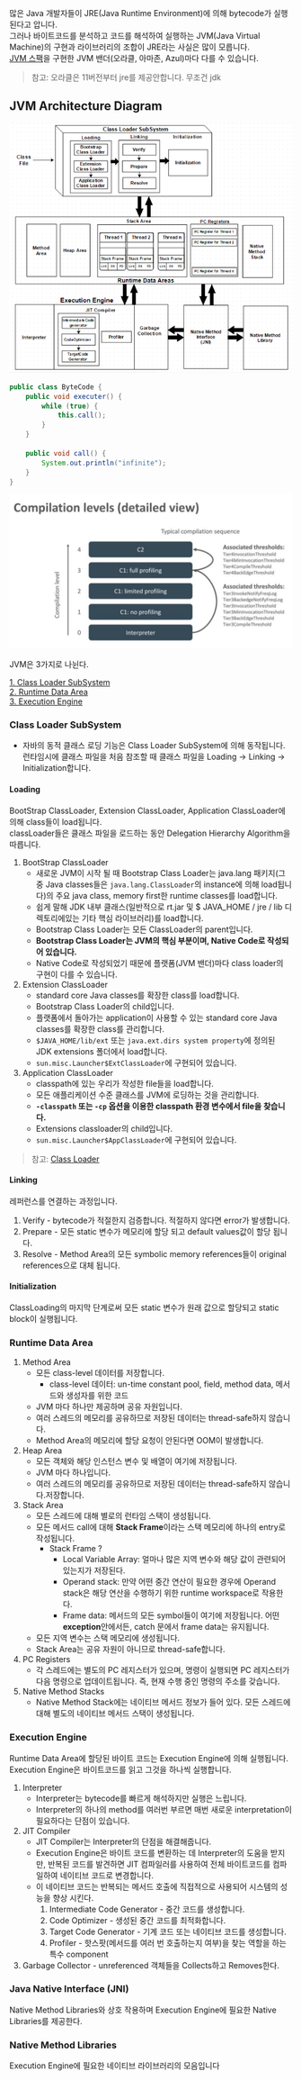 많은 Java 개발자들이 JRE(Java Runtime Environment)에 의해 bytecode가 실행된다고 압니다.<br />
그러나 바이트코드를 분석하고 코드를 해석하여 실행하는 JVM(Java Virtual Machine)의 구현과 라이브러리의 조합이 JRE라는 사실은 많이 모릅니다.<br />
[JVM 스팩](https://docs.oracle.com/javase/specs/jvms/se13/html/)을 구현한 JVM 밴더(오라클, 아마존, Azul)마다 다를 수 있습니다.
 > 참고: 오라클은 11버전부터 jre를 제공안합니다. 무조건 jdk


## JVM Architecture Diagram
![JVM-architecture](./image/JVM-architecture.png)
```java
public class ByteCode {
    public void executer() {
        while (true) {
            this.call();
        }
    }

    public void call() {
        System.out.println("infinite");
    }
}
```
![asd](./image/TieredCompilation_1.png)

JVM은 3가지로 나뉜다.

 [1. Class Loader SubSystem](#class-loader-subsystem)<br />
 [2. Runtime Data Area](#runtime-data-area) <br />
 [3. Execution Engine](#execution-engine) <br />
 

### Class Loader SubSystem
 - 자바의 동적 클래스 로딩 기능은 Class Loader SubSystem에 의해 동작됩니다. 런타임시에 클래스 파일을 처음 참조할 때 클래스 파일을 Loading -> Linking -> Initialization합니다. 
####  Loading
BootStrap ClassLoader, Extension ClassLoader, Application ClassLoader에 의해 class들이 load됩니다.<br/>
classLoader들은 클래스 파일을 로드하는 동안 Delegation Hierarchy Algorithm을 따릅니다.
  1. BootStrap ClassLoader
     - 새로운 JVM이 시작 될 때 Bootstrap Class Loader는 java.lang 패키지(그 중 Java classes들은 `java.lang.ClassLoader`의 instance에 의해 load됩니다)의 주요 java class, memory first한 runtime classes를 load합니다.
     - 쉽게 말해 JDK 내부 클래스(일반적으로 rt.jar 및 $ JAVA_HOME / jre / lib 디렉토리에있는 기타 핵심 라이브러리)를 load합니다.
     - Bootstrap Class Loader는 모든 ClassLoader의 parent입니다.
     - **Bootstrap Class Loader는 JVM의 핵심 부분이며, Native Code로 작성되어 있습니다.**
     - Native Code로 작성되었기 때문에 플랫폼(JVM 밴더)마다 class loader의 구현이 다를 수 있습니다.
  2. Extension ClassLoader
     - standard core Java classes를 확장한 class를 load합니다.
     - Bootstrap Class Loader의 child입니다.
     - 플랫폼에서 돌아가는 application이 사용할 수 있는 standard core Java classes를 확장한 class를 관리합니다.
     - `$JAVA_HOME/lib/ext` 또는  `java.ext.dirs system property`에 정의된 JDK extensions 폴더에서 load합니다. 
     - `sun.misc.Launcher$ExtClassLoader`에 구현되어 있습니다.
  3. Application ClassLoader
      - classpath에 있는 우리가 작성한 file들을 load합니다.
      - 모든 애플리케이션 수준 클래스를 JVM에 로딩하는 것을 관리합니다.
      - **`-classpath` 또는 `-cp` 옵션을 이용한 classpath 환경 변수에서 file을 찾습니다.**
      - Extensions classloader의 child입니다.
      - `sun.misc.Launcher$AppClassLoader`에 구현되어 있습니다.
 > 참고: [Class Loader](./class-loader-in-java.md)
 
#### Linking
레퍼런스를 연결하는 과정입니다.
  1. Verify
    - bytecode가 적절한지 검증합니다. 적절하지 않다면 error가 발생합니다.
  2. Prepare 
    - 모든 static 변수가 메모리에 할당 되고 default values값이 할당 됩니다.
  3. Resolve 
    - Method Area의 모든 symbolic memory references들이 original references으로 대체 됩니다.

#### Initialization
ClassLoading의 마지막 단계로써 모든 static 변수가 원래 값으로 할당되고 static block이 실행됩니다.
### Runtime Data Area
 1. Method Area
    - 모든 class-level 데이터를 저장합니다.
        - class-level 데이터: un-time constant pool, field, method data, 메서드와 생성자를 위한 코드
    - JVM 마다 하나만 제공하며 공유 자원입니다.
    - 여러 스레드의 메모리를 공유하므로 저장된 데이터는 thread-safe하지 않습니다.
    - Method Area의 메모리에 할당 요청이 안된다면 OOM이 발생합니다.
 2. Heap Area
    - 모든 객체와 해당 인스턴스 변수 및 배열이 여기에 저장됩니다.
    - JVM 마다 하나입니다.
    - 여러 스레드의 메모리를 공유하므로 저장된 데이터는 thread-safe하지 않습니다.저장합니다.
 3. Stack Area
    - 모든 스레드에 대해 별로의 런타임 스택이 생성됩니다.
    - 모든 메서드 call에 대해 **Stack Frame**이라는 스택 메모리에 하나의 entry로 작성됩니다.
        - Stack Frame ?
             - Local Variable Array: 얼마나 많은 지역 변수와 해당 값이 관련되어 있는지가 저장된다.
             - Operand stack: 만약 어떤 중간 연산이 필요한 경우에 Operand stack은 해당 연산을 수행하기 위한 runtime workspace로 작용한다.
             - Frame data: 메서드의 모든 symbol들이 여기에 저장됩니다. 어떤 **exception**안에서든, catch 문에서 frame data는 유지됩니다.
    - 모든 지역 변수는 스택 메모리에 생성됩니다.
    - Stack Area는 공유 자원이 아니므로 thread-safe합니다.
 4. PC Registers
    - 각 스레드에는 별도의 PC 레지스터가 있으며, 명령이 실행되면 PC 레지스터가 다음 명령으로 업데이트됩니다. 즉, 현재 수행 중인 명령의 주소를 갖습니다.
 5. Native Method Stacks
    - Native Method Stack에는 네이티브 메서드 정보가 들어 있다. 모든 스레드에 대해 별도의 네이티브 메서드 스택이 생성됩니다.
### Execution Engine
Runtime Data Area에 할당된 바이트 코드는 Execution Engine에 의해 실행됩니다. Execution Engine은 바이트코드를 읽고 그것을 하나씩 실행합니다.
  1. Interpreter 
     - Interpreter는 bytecode를 빠르게 해석하지만 실행은 느립니다.
     - Interpreter의 하나의 method를 여러번 부르면 매번 새로운 interpretation이 필요하다는 단점이 있습니다.
  2. JIT Compiler
     - JIT Compiler는 Interpreter의 단점을 해결해줍니다.
     - Execution Engine은 바이트 코드를 변환하는 데 Interpreter의 도움을 받지만, 반복된 코드를 발견하면 JIT 컴파일러를 사용하여 전체 바이트코드를 컴파일하여 네이티브 코드로 변경합니다.
     - 이 네이티브 코드는 반복되는 메서드 호출에 직접적으로 사용되어 시스템의 성능을 향상 시킨다. 
        1. Intermediate Code Generator - 중간 코드를 생성합니다.
        2. Code Optimizer - 생성된 중간 코드를 최적화합니다.
        3. Target Code Generator - 기계 코드 또는 네이티브 코드를 생성합니다.
        4. Profiler - 핫스팟(메서드를 여러 번 호출하는지 여부)을 찾는 역할을 하는 특수 component
  3. Garbage Collector
    -  unreferenced 객체들을 Collects하고 Removes한다. 

### Java Native Interface (JNI)
Native Method Libraries와 상호 작용하며 Execution Engine에 필요한 Native Libraries를 제공한다.

### Native Method Libraries
Execution Engine에 필요한 네이티브 라이브러리의 모음입니다
